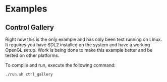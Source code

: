 # Examples

## Control Gallery

Right now this is the only example and has only been test running on Linux. It requires you have SDL2 installed on the system and have a working OpenGL setup.
Work is being done to make this example better and be tested on other platforms.

To compile and run, execute the following command:
```
./run.sh ctrl_gallery
```

